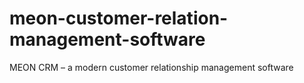 # meon-customer-relation-management-software
MEON CRM – a modern customer relationship management software
